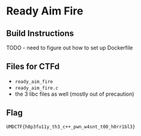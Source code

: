 # Ready Aim Fire

## Build Instructions
TODO - need to figure out how to set up Dockerfile

## Files for CTFd
- `ready_aim_fire`
- `ready_aim_fire.c`
- the 3 libc files as well (mostly out of precaution)

## Flag
`UMDCTF{h0p3fu11y_th3_c++_pwn_w4snt_t00_h0rr1bl3}`
